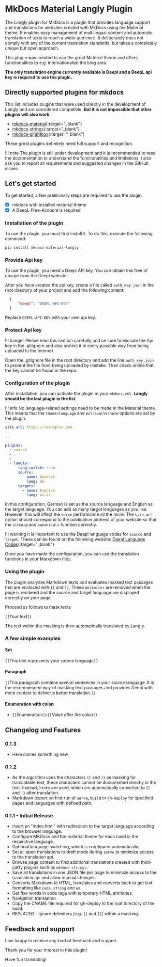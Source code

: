 # MkDocs Material Langly Plugin

The Langly plugin for MkDocs is a plugin that provides language support and translations for websites created with MkDocs using the Material theme. It enables easy management of multilingual content and automatic translation of texts to reach a wider audience. It deliberately does not comply with any of the current translation standards, but takes a completely unique but open approach.

This plugin was created to use the great Material theme and offers functionalities to e.g. internationalize the blog area.

**The only translation engine currently available is Deepl and a DeepL api key is required to use the plugin.**

## Directly supported plugins for mkdocs ##

This list includes plugins that were used directly in the development of Langly and are considered compatible.
**But it is not impossible that other plugins will also work.**

- [mkdocs-material](https://squidfunk.github.io/mkdocs-material){:target="_blank"}
- [mkdocs-strings](https://mkdocstrings.github.io){:target="_blank"}
- [mkdocs-glightbox](https://github.com/blueswen/mkdocs-glightbox){:target="_blank"}

<!-- Abastz f�r inkludierte Plugins mit Danksagung -->

These great plugins definitely need full support and recognition.

!!! note
    The plugin is still under development and it is recommended to read the documentation to understand the functionalities and limitations. I also ask you to report all requirements and suggested changes in the GitHub issues.

## Let's get started

To get started, a few preliminary steps are required to use the plugin.

- [x] mkdocs with installed material theme
- [x] A DeepL\-Free\-Account is required

### Installation of the plugin

To use the plugin, you must first install it. To do this, execute the following command:

```bash
pip install mkdocs-material-langly
```

### Provide Api key

To use the plugin, you need a Deepl API key. You can obtain this free of charge from the Deepl website.

After you have created the api key, create a file called `auth_key.json` in the root directory of your project and add the following content:

```json
  {
      "deepl": "DEEPL-API-KEY"
  }

```

Replace `DEEPL-API-KEY` with your own api key.

### Protect Api key

!!! danger
    Please read this section carefully and be sure to exclude the Api key in the .gitignore and also protect it in every possible way from being uploaded to the Internet.

Open the .gitignore file in the root directory and add the line `auth_key.json` to prevent the file from being uploaded by mistake. Then check online that the key cannot be found in the repo.

### Configuration of the plugin

After installation, you can activate the plugin in your `mkdocs.yml`. **Langly should be the last plugin in the list**.

!!! info
    No language\-related settings need to be made in the Material theme. This means that the `theme>language` and `extra>alternate` options are set by the plugin.

```yaml
site_url: https://<example>.com
..
..
..
plugins:
  - search
  - .
  - .
  - langly:
      lang_switch: true
      source:
          name: Deutsch
          lang: de
      targets:
        - name: English
          lang: en-us

```

In this configuration, German is set as the source language and English as the target language. You can add as many target languages as you like. However, this will affect the `serve` performance all the more. The `site_url` option should correspond to the publication address of your website so that the `sitemap` and `canonicals` function correctly.

!!! warning
    It is important to use the Deepl language codes for `source` and `target`. These can be found on the following website: [Deepl Language Codes](https://developers.deepl.com/docs/resources/supported-languages){:target="_blank"}

Once you have made the configuration, you can use the translation functions in your Markdown files.

### Using the plugin

The plugin analyzes Markdown texts and evaluates masked text passages that are enclosed with `{[` and `]}`. These `delimiter` are removed when the page is rendered and the source and target language are displayed correctly on your page. 

Proceed as follows to mask texts

`{[`Your text`]}`

The text within the masking is then automatically translated by Langly.

### A few simple examples

#### Set

`{[`This text represents your source language`]}`

#### Paragraph

`{[`This paragraph contains several sentences in your source language. It is the recommended way of masking text passages and provides Deepl with more context to deliver a better translation.`]}`
#### Enumeration with colon

- `{[`Enumeration`]}`**:**`{[`Value after the colon`]}`

## Changelog und Features

### 0.1.3

- Here comes something new

### 0.1.2

- As the algorithm uses the characters `{[` and `]}` as masking for translatable text, these characters cannot be documented directly in the text. Instead, `hints` are used, which are automatically converted to `{[` and `]}` after translation.
- Markdown export on first run of `serve`, `build` or `gh-deploy` for specified pages and languages with defined path.

### 0.1.1 - Initial Release
  
- Insert an "index.html" with redirection to the target language according to the browser language.
- Configure MKDocs and the material theme for each build in the respective language.
- Optional language switching, which is configured automatically.
- Set all open translations to draft mode during `serve` to minimize access to the translation api.
- Browse page content to find additional translations created with third\-party plugins such as `mkdocs-strings`.
- Save all translations in one JSON file per page to minimize access to the translation api and allow manual changes.
- Converts Markdown to HTML, translates and converts back to get text formatting like `code`, `strong` and `em`.
- Get fixe words in code tags with temporary HTML attributes.
- Navigation translation
- Copy the CNAME file required for gh\-deploy to the root directory of the build.
- *REPLACED* - Ignore delimiters (e.g. `{[` and `]}`) within a masking.

## Feedback and support

I am happy to receive any kind of feedback and support.

Thank you for your interest in this plugin!

Have fun translating!
